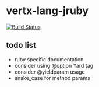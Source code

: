 vertx-lang-jruby
========

[![Build Status](https://travis-ci.org/vert-x3/vertx-lang-ruby.svg?branch=master)](https://travis-ci.org/vert-x3/vertx-lang-ruby)

## todo list

- ruby specific documentation
- consider using @option Yard tag
- consider @yieldparam usage
- snake_case for method params
